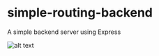 # simple-routing-backend
A simple backend server using Express

![alt text](https://raw.githubusercontent.com/capan/simple-routing-backend/master/yazi.jpg)
